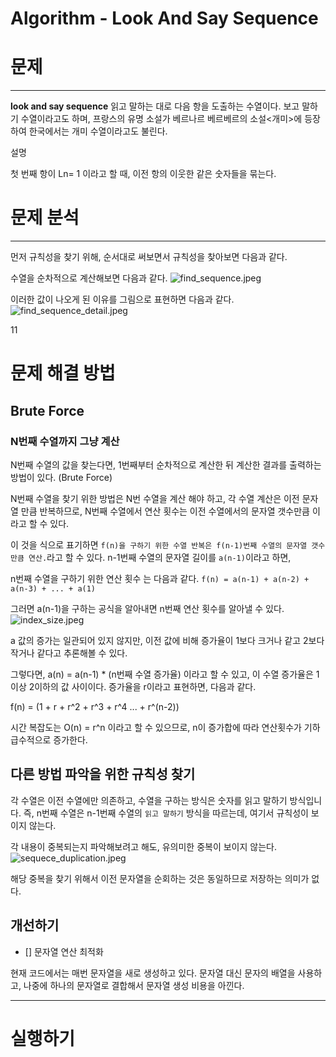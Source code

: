 # Algorithm - Look And Say Sequence

# 문제

---
**look and say sequence** 
읽고 말하는 대로 다음 항을 도출하는 수열이다. 보고 말하기 수열이라고도 하며, 프랑스의 유명 소설가 베르나르 베르베르의 소설<개미>에 등장하여 한국에서는 개미 수열이라고도 불린다.

설명

첫 번째 항이 Ln= 1 이라고 할 때, 이전 항의 이웃한 같은 숫자들을 묶는다. 


# 문제 분석

---
먼저 규칙성을 찾기 위해, 순서대로 써보면서 규칙성을 찾아보면 다음과 같다.

수열을 순차적으로 계산해보면 다음과 같다.
![find_sequence.jpeg](resource%2Ffind_sequence.jpeg)

이러한 값이 나오게 된 이유를 그림으로 표현하면 다음과 같다. 
![find_sequence_detail.jpeg](resource%2Ffind_sequence_detail.jpeg)

11
# 문제 해결 방법

## Brute Force

### N번째 수열까지 그냥 계산

N번째 수열의 값을 찾는다면, 1번째부터 순차적으로 계산한 뒤 계산한 결과를 출력하는 방법이 있다. (Brute Force)

N번째 수열을 찾기 위한 방법은 N번 수열을 계산 해야 하고, 각 수열 계산은 이전 문자열 만큼 반복하므로,
N번째 수열에서 연산 횟수는 이전 수열에서의 문자열 갯수만큼 이라고 할 수 있다.

이 것을 식으로 표기하면 `f(n)을 구하기 위한 수열 반복은 f(n-1)번째 수열의 문자열 갯수 만큼 연산.`라고 할 수 있다. n-1번째 수열의 문자열 길이를 `a(n-1)`이라고 하면,

n번째 수열을 구하기 위한 연산 횟수 는 다음과 같다. `f(n) = a(n-1) + a(n-2) + a(n-3) + ... + a(1)`

그러면 a(n-1)을 구하는 공식을 알아내면 n번째 연산 횟수를 알아낼 수 있다.
![index_size.jpeg](resource%2Findex_size.jpeg)

a 값의 증가는 일관되어 있지 않지만, 이전 값에 비해 증가율이 1보다 크거나 같고 2보다 작거나 같다고 추론해볼 수 있다.

그렇다면, a(n) = a(n-1) * (n번째 수열 증가율) 이라고 할 수 있고, 이 수열 증가율은 1이상 2이하의 값 사이이다. 증가율을 r이라고 표현하면, 다음과 같다.

f(n) = (1 + r + r^2 + r^3 + r^4 ... + r^(n-2))

시간 복잡도는 O(n) = r^n 이라고 할 수 있으므로, n이 증가합에 따라 연산횟수가 기하급수적으로 증가한다.


## 다른 방법 파악을 위한 규칙성 찾기

각 수열은 이전 수열에만 의존하고, 수열을 구하는 방식은 숫자를 읽고 말하기 방식입니다. 즉, n번째 수열은 n-1번째 수열의 `읽고 말하기` 방식을 따르는데, 여기서 규칙성이 보이지 않는다.

각 내용이 중복되는지 파악해보려고 해도, 유의미한 중복이 보이지 않는다.
![sequece_duplication.jpeg](resource%2Fsequece_duplication.jpeg)

해당 중복을 찾기 위해서 이전 문자열을 순회하는 것은 동일하므로 저장하는 의미가 없다.


## 개선하기

- [] 문자열 연산 최적화

현재 코드에서는 매번 문자열을 새로 생성하고 있다. 문자열 대신 문자의 배열을 사용하고, 나중에 하나의 문자열로 결합해서 문자열 생성 비용을 아낀다.


---
# 실행하기




